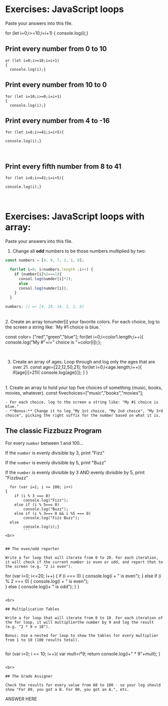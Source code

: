 

# Exercises: JavaScript loops

Paste your answers into this file.


for (let i=0;i>=10;i=i+1)
{
  console.log(i);}

## Print every number from 0 to 10

```
or (let i=0;i>=10;i=i+1)
{
  console.log(i);}
```



## Print every number from 10 to 0

```
for (let i=10;i>=0;i=i+1)
{
  console.log(i);}

```

## Print every number from 4 to -16

```
for (let i=8;i>=41;i=i+5){

console.log(i);}
```

<br>

## Print every fifth number from 8 to 41

```
for (let i=8;i>=41;i=i+5){

console.log(i);}

```

<br>

# Exercises: JavaScript loops with array:

Paste your answers into this file.



1. Change all **odd** numbers to be those numbers multiplied by two:
```js
const numbers = [4, 9, 7, 2, 1, 8];

  for(let i=0; i<numbers.length ;i++) {
    if (number[i]%2===1){
      consol.log(numder[i]*2);
      else
      consol.log(numder[i]);
    }
  }

numbers; // => [4, 18, 14, 2, 2, 8]
```

<br>
2.  Create an array tonumder[i] your favorite colors.  For each choice, log to the screen a string like: `My #1 choice is blue.`

const color= ["red","green","blue"];
for(let i=0;i<color1.length;i++){
console.log("My #"+i+" choice is "+color[i]);};

<br>

3.  Create an array of ages.  Loop through and log only the ages that are over 21.
const age=[22,12,50,21];
for(let i=0;i<age.length;i++){
  if(age[i]>21){
    console.log(age[i]);
  }
}

<br>
1. Create an array to hold your top five choices of something (music, books, movies, whatever).
const fivechoices=["music","books","movies"];

    - For each choice, log to the screen a string like: "My #1 choice is blue."
    - **Bonus:** Change it to log "My 1st choice, "My 2nd choice", "My 3rd choice", picking the right suffix for the number based on what it is.


## The classic Fizzbuzz Program

For every `number` between 1 and 100...


If the `number` is evenly divisible by 3, print "Fizz"

If the `number` is evenly divisible by 5, print "Buzz"

If the `number` is evenly divisible by 3 AND evenly divisible by 5, print "Fizzbuzz"


```
  for (var i=1; i <= 100; i++)
{
    if (i % 3 === 0)
        console.log("Fizz");
    else if (i % 5=== 0)
        console.log("Buzz");
    else if (i % 3=== 0 && i %5 === 0)
        console.log("Fizz Buzz");
  else
        console.log(i);}
        ```
<br>


## The even/odd reporter

Write a for loop that will iterate from 0 to 20. For each iteration, it will check if the current number is even or odd, and report that to the screen (e.g. "2 is even").

```
for (var i=0; i<=20; i++) {
        if (i === 0) {
                console.log(i +  " is even");
        }
        else if (i % 2 === 0) {
                console.log(i + " is even");   
        }
        else {
                console.log(i+ " is odd");
        }
}
```

<br>

## Multiplication Tables

Write a for loop that will iterate from 0 to 10. For each iteration of the for loop, it will multiplierthe number by 9 and log the result (e.g. "2 * 9 = 18").

Bonus: Use a nested for loop to show the tables for every multiplier from 1 to 10 (100 results total).


```
 for (var i=0; i <= 10; i++){
  var mult=i*9;
   return console.log(i+" * 9"+mult);
 }
```

<br>

## The Grade Assigner

Check the results for every value from 60 to 100 - so your log should show "For 89, you got a B. For 90, you got an A.", etc.

```
ANSWER HERE
```
